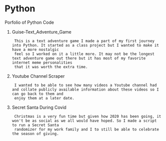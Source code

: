 # Python
Porfolio of Python Code

1. Guise-Text_Adventure_Game

        This is a text adventure game I made a part of my first journey into Python. It started as a class project but I wanted to make it have a more nostalgic 
        feel so I worked on it a little more. It may not be the longest text adventure game out there but it has most of my favorite internet meme personalities
        that it was worth the extra time.

2. Youtube Channel Scraper

        I wanted to be able to see how many videos a Youtube channel had and collate publicly available information about these videos so I can go back to them and
        enjoy them at a later date.

3. Secret Santa During Covid

        Christmas is a very fun time but given how 2020 has been going, it won't be as social as we all would have hoped. So I made a script to run a Secret Santa
        randomizer for my work family and I to still be able to celebrate the season of giving.
